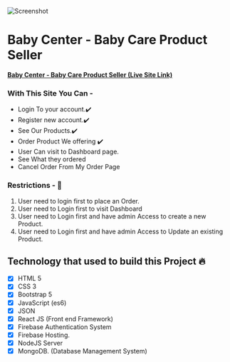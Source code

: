 ![Screenshot](https://monnampo.sirv.com/Images/Assignment12/Screenshot%202021-11-11%20at%2020-09-02%20Baby%20Center.png)

# Baby Center - Baby Care Product Seller

**[Baby Center - Baby Care Product Seller (Live Site Link)](https://babycare-3bbef.web.app/)**

### With This Site You Can -

- Login To your account.✔️
- Register new account.✔️
- See Our Products.✔️
- Order Product We offering ✔️
- User Can visit to Dashboard page.
- See What they ordered
- Cancel Order From My Order Page

### Restrictions - 🛑

1.  User need to login first to place an Order.
2.  User need to Login first to visit Dashboard
3.  User need to Login first and have admin Access to create a new Product.
4.  User need to Login first and have admin Access to Update an existing Product.

## Technology that used to build this Project 🔥

- [x] HTML 5
- [x] CSS 3
- [x] Bootstrap 5
- [x] JavaScript (es6)
- [x] JSON
- [x] React JS (Front end Framework)
- [x] Firebase Authentication System
- [x] Firebase Hosting.
- [x] NodeJS Server
- [x] MongoDB. (Database Management System)
